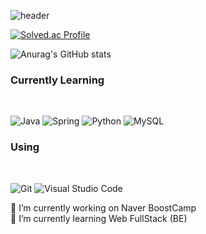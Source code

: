 
![header](https://capsule-render.vercel.app/api?type=shark&color=6AD8F7&height=300&section=header&text=Hello&fontSize=90)

[![Solved.ac Profile](http://mazassumnida.wtf/api/v2/generate_badge?boj=leegh963)](https://solved.ac/leegh963/)

![Anurag's GitHub stats](https://github-readme-stats.vercel.app/api?username=namewhat99&show_icons=true&theme=radical)

<h3>Currently Learning</h3><br>

![Java]("https://img.shields.io/badge/java-007396?style=for-the-badge&logo=java&logoColor=white")
![Spring]("https://img.shields.io/badge/spring-6DB33F?style=for-the-badge&logo=spring&logoColor=white")
![Python](https://img.shields.io/badge/Python-3776AB.svg?&style=for-the-badge&logo=Python&logoColor=white)
![MySQL](https://img.shields.io/badge/MySQL-4479A1.svg?&style=for-the-badge&logo=MySQL&logoColor=white)

<h3>Using</h3><br>

![Git](https://img.shields.io/badge/Git-F05032.svg?&style=for-the-badge&logo=Git&logoColor=white)
![Visual Studio Code](https://img.shields.io/badge/Visual%20Studio%20Code-007ACC.svg?&style=for-the-badge&logo=Visual%20Studio%20Code&logoColor=white)


<p>🔭 I’m currently working on Naver BoostCamp <br>
  🌱 I’m currently learning Web FullStack (BE)</p>
